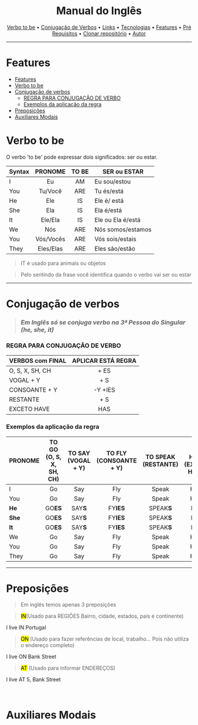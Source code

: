 <h1 align="center">Manual do Inglês</h1>
<p align="center">
 <a href="#verbo-to-be">Verbo to be</a> •
 <a href="#conjugacao-verbos">Conjugação de Verbos</a> •
 <a href="#links">Links</a> •
 <a href="#tecnologias">Tecnologias</a> •
 <a href="#features">Features</a> •
 <a href="#pré-requisitos">Pré Requisitos</a> •
 <a href="#clonar-o-repositório">Clonar repositório</a> •
 <a href="#autor">Autor</a>
</p>

---
# Features

- [Features](#features)
- [Verbo to be](#verbo-to-be)
- [Conjugação de verbos](#conjugação-de-verbos)
    - [REGRA PARA CONJUGAÇÃO DE VERBO](#regra-para-conjugação-de-verbo)
    - [Exemplos da aplicação da regra](#exemplos-da-aplicação-da-regra)
- [Preposições](#preposições)
- [Auxiliares Modais](#auxiliares-modais)




# Verbo to be

O verbo 'to be' pode expressar dois significados: ser ou estar.

| Syntax |  PRONOME  | TO BE | SER ou ESTAR      |
| ------ | :-------: | :---: | ----------------- |
| I      |    Eu     |  AM   | Eu sou/estou      |
| You    |  Tu/Você  |  ARE  | Tu és/está        |
| He     |    Ele    |  IS   | Ele é/ está       |
| She    |    Ela    |  IS   | Ela é/está        |
| It     |  Ele/Ela  |  IS   | Ele ou Ela é/está |
| We     |    Nós    |  ARE  | Nós somos/estamos |
| You    | Vós/Vocês |  ARE  | Vós sois/estais   |
| They   | Eles/Elas |  ARE  | Eles são/estão    |

> IT é usado para animais ou objetos

> Pelo sentindo da frase você identifica quando o verbo vai ser ou estar

---

# Conjugação de verbos

> ### _Em Inglês só se conjuga verbo na 3ª Pessoa do Singular (he, she, it)_

### REGRA PARA CONJUGAÇÃO DE VERBO  
| VERBOS com FINAL | APLICAR ESTÁ REGRA |
| ---------------- | :----------------: |
| O, S, X, SH, CH  |        + ES        |
| VOGAL + Y        |        + S         |
| CONSOANTE + Y    |      -Y +IES       |
| RESTANTE         |        + S         |
| EXCETO HAVE      |        HAS         |

### Exemplos da aplicação da regra

| PRONOME | TO GO<br>(O, S, X, SH, CH) | TO SAY<br>(VOGAL + Y) | TO FLY<br>(CONSOANTE + Y) | TO SPEAK<br>(RESTANTE) | TO HAVE<br>(EXCETO HAVE) |
| ------- | :------------------------: | :-------------------: | :-----------------------: | :--------------------: | :----------------------: |
| I       |             Go             |          Say          |            Fly            |         Speak          |           Have           |
| You     |             Go             |          Say          |            Fly            |         Speak          |           Have           |
| **He**  |          GO**ES**          |       SAY**S**        |         FY**IES**         |       SPEAK**S**       |         **HAS**          |
| **She** |          GO**ES**          |       SAY**S**        |         FY**IES**         |       SPEAK**S**       |         **HAS**          |
| **It**  |          GO**ES**          |       SAY**S**        |         FY**IES**         |       SPEAK**S**       |         **HAS**          |
| We      |             Go             |          Say          |            Fly            |         Speak          |           Have           |
| You     |             Go             |          Say          |            Fly            |         Speak          |           Have           |
| They    |             Go             |          Say          |            Fly            |         Speak          |           Have           |


---

# Preposições

> Em inglês temos apenas 3 preposições 

><mark>IN</mark>(Usado para REGIÕES Bairro, cidade, estados, país e continente)

I live IN Portugal 

><mark>ON</mark> (Usado para fazer referências de local, trabalho... Pois não utiliza o endereço completo)

I live ON Bank Street

><mark>AT</mark> (Usado para informar ENDEREÇOS)

I live AT 5, Bank Street 

<br>

# Auxiliares Modais